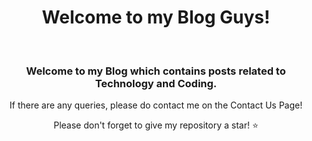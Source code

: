 <h1 align="center">Welcome to my Blog Guys!</h1>

<br>
<h3 align="center">
Welcome to my Blog which contains posts related to Technology and Coding.
</h3>
<be>

<p align="center">If there are any queries, please do contact me on the Contact Us Page!</p>

<p align="center">Please don't forget to give my repository a star! ⭐️</p>
